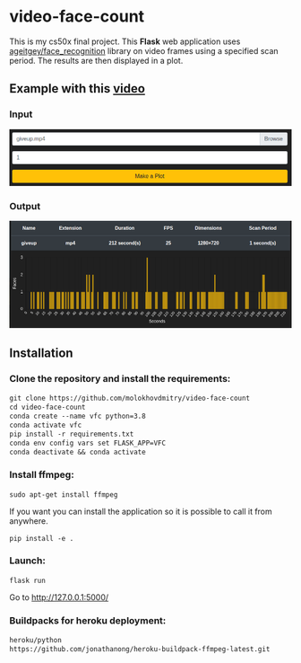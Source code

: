 # video-face-count
This is my cs50x final project.
This **Flask** web application uses [ageitgey/face_recognition](https://github.com/ageitgey/face_recognition) library on video frames using a specified scan period. The results are then displayed in a plot.

## Example with this [video](https://www.youtube.com/watch?v=dQw4w9WgXcQ)
### Input
![input](images/input.png)
### Output
![output](images/output.png)

## Installation

### Clone the repository and install the requirements:
```
git clone https://github.com/molokhovdmitry/video-face-count
cd video-face-count
conda create --name vfc python=3.8
conda activate vfc
pip install -r requirements.txt
conda env config vars set FLASK_APP=VFC
conda deactivate && conda activate
```
### Install ffmpeg:
```
sudo apt-get install ffmpeg
```
If you want you can install the application so it is possible to call it from anywhere.
```
pip install -e .
```
### Launch:
```
flask run
```
Go to http://127.0.0.1:5000/

### Buildpacks for heroku deployment:
```
heroku/python
https://github.com/jonathanong/heroku-buildpack-ffmpeg-latest.git
```
